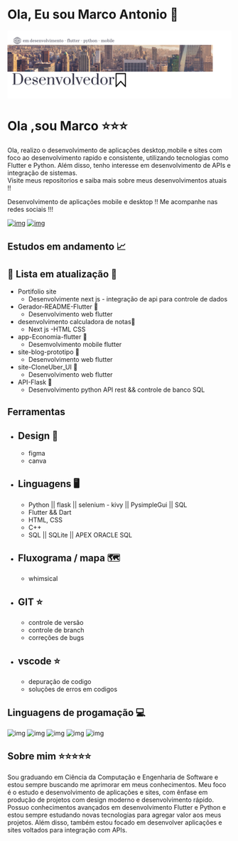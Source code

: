 # Ola, Eu sou Marco Antonio 🎯


![img](https://github.com/marco0antonio0/marco0antonio0/blob/a5d88d75c951cd5b9535e097915eeeebf2bdf575/imagens/image-readme.png)

# 
# Ola ,sou Marco ⭐⭐⭐

<p>
    Ola, realizo o desenvolvimento de aplicações desktop,mobile e sites com foco ao desenvolvimento rapido e consistente, utilizando tecnologias como Flutter e Python. Além disso, tenho interesse em desenvolvimento de APIs e integração de sistemas. <br>
    Visite meus repositorios e saiba mais sobre meus desenvolvimentos atuais !!
  <p>
Desenvolvimento de aplicações mobile e desktop !!
Me acompanhe nas redes sociais !!!

[![img](https://img.shields.io/badge/LinkedIn-0077B5?style=for-the-badge&logo=linkedin&logoColor=white
)](https://www.linkedin.com/in/marco-antonio-aa3024233/)
[![img](https://img.shields.io/badge/WhatsApp-25D366?style=for-the-badge&logo=whatsapp&logoColor=white
)](https://api.whatsapp.com/send?phone=5591984837847)

## Estudos em andamento 📈
## 🚧 Lista em atualização 🚧
* Portifolio site
    *   Desenvolvimente next js - integração de api para controle de dados 
* Gerador-README-Flutter  🚧
    *   Desenvolvimento web flutter
* desenvolvimento calculadora de notas🚧
    *   Next js -HTML CSS
* app-Economia-flutter 🚧
    *   Desemvolvimento mobile flutter
* site-blog-prototipo 🚧
    *   Desenvolvimento web flutter
* site-CloneUber_UI 🚧
    *   Desenvolvimento web flutter
* API-Flask  🚧
    *   Desenvolvimento python API rest && controle de banco SQL



## Ferramentas 
-   Design 🎨
    -
    -   figma
    -   canva
-   Linguagens 🖥️
    -
    -   Python  || flask || selenium - kivy || PysimpleGui || SQL
    -   Flutter && Dart
    -   HTML, CSS
    -   C++
    -   SQL || SQLite || APEX ORACLE SQL
-   Fluxograma / mapa 🗺️
    -
    -   whimsical
-   GIT ⭐
    -
    -   controle de versão
    -   controle de branch
    -   correções de bugs
-   vscode ⭐
    -
    -   depuração de codigo
    -   soluções de erros em codigos
     
##  Linguagens de progamação 💻

![img](https://img.shields.io/badge/Python-3776AB?style=for-the-badge&logo=python&logoColor=white
)
![img](https://img.shields.io/badge/Flutter-02569B?style=for-the-badge&logo=flutter&logoColor=white
)
![img](https://img.shields.io/badge/Dart-0175C2?style=for-the-badge&logo=dart&logoColor=white
)
![img](https://img.shields.io/badge/C%2B%2B-00599C?style=for-the-badge&logo=c%2B%2B&logoColor=white
)
![img](https://img.shields.io/badge/SQLite-07405E?style=for-the-badge&logo=sqlite&logoColor=white
)

## Sobre mim ⭐⭐⭐⭐⭐
<p> Sou graduando em Ciência da Computação e Engenharia de Software e estou sempre buscando me aprimorar em meus conhecimentos. Meu foco é o estudo e desenvolvimento de aplicações e sites, com ênfase em produção de projetos com design moderno e desenvolvimento rápido.
   <br>
   Possuo conhecimentos avançados em desenvolvimento Flutter e Python e estou sempre estudando novas tecnologias para agregar valor aos meus projetos. Além disso, também estou focado em desenvolver aplicações e sites voltados para integração com APIs.
   <p>





